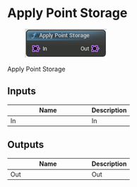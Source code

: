 # Apply Point Storage

<div align="left" data-full-width="false">

<figure><img src="../../../api/Point/Apply_Point_Storage.png" alt=""><figcaption></figcaption></figure>

</div>

Apply Point Storage

## Inputs

<table><thead><tr><th width="170">Name</th><th>Description</th></tr></thead><tbody><tr><td>In</td><td>In</td></tr></tbody></table>

## Outputs

<table><thead><tr><th width="170">Name</th><th>Description</th></tr></thead><tbody><tr><td>Out</td><td>Out</td></tr></tbody></table>
